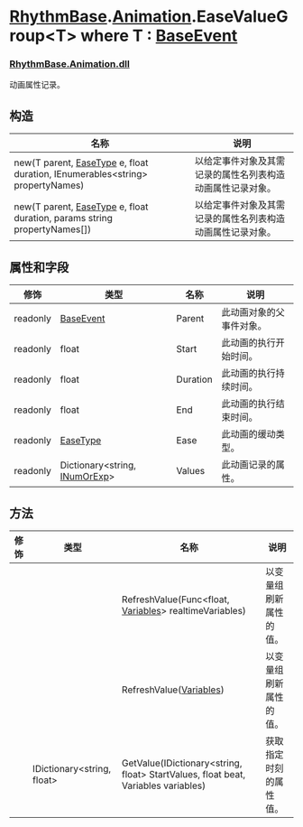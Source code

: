 # [RhythmBase](../namespaces.md).[Animation](../namespace/Animation.md).EaseValueGroup\<T\> where T : [BaseEvent](../class/BaseEvent.md)
### [RhythmBase.Animation.dll](../assembly/RhythmAnimation.md)
动画属性记录。

## 构造

名称 | 说明
-|-
new(T parent, [EaseType](../enum/EaseType.md) e, float duration, IEnumerables\<string\> propertyNames) | 以给定事件对象及其需记录的属性名列表构造动画属性记录对象。
new(T parent, [EaseType](../enum/EaseType.md) e, float duration, params string propertyNames[]) | 以给定事件对象及其需记录的属性名列表构造动画属性记录对象。

## 属性和字段

修饰 | 类型 | 名称 | 说明
-|-|-|-
readonly | [BaseEvent](../class/BaseEvent.md) | Parent | 此动画对象的父事件对象。
readonly | float | Start | 此动画的执行开始时间。
readonly | float | Duration | 此动画的执行持续时间。
readonly | float | End | 此动画的执行结束时间。
readonly | [EaseType](../enum/EaseType.md) | Ease | 此动画的缓动类型。
readonly | Dictionary\<string, [INumOrExp](../interface/INumOrExp.md)\> | Values | 此动画记录的属性。  

## 方法

修饰 | 类型 | 名称 | 说明
-|-|-|-
| | | RefreshValue(Func\<float, [Variables](../class/Variables.md)\> realtimeVariables) | 以变量组刷新属性的值。
| | | RefreshValue([Variables](../class/Variables.md)) | 以变量组刷新属性的值。
| | IDictionary\<string, float\> | GetValue(IDictionary\<string, float\> StartValues, float beat, Variables variables) | 获取指定时刻的属性值。